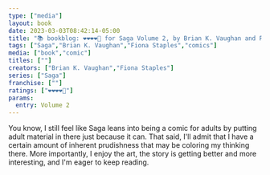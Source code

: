 ```yaml
---
type: ["media"]
layout: book
date: 2023-03-03T08:42:14-05:00
title: "📚 bookblog: ❤️❤️❤️❤️🖤 for Saga Volume 2, by Brian K. Vaughan and Fiona Staples"
tags: ["Saga","Brian K. Vaughan","Fiona Staples","comics"]
media: ["book","comic"]
titles: [""]
creators: ["Brian K. Vaughan","Fiona Staples"]
series: ["Saga"]
franchise: [""]
ratings: ["❤️❤️❤️❤️🖤"]
params:
  entry: Volume 2
---
```

You know, I still feel like Saga leans into being a comic for adults by putting adult material in there just because it can. That said, I'll admit that I have a certain amount of inherent prudishness that may be coloring my thinking there. More importantly, I enjoy the art, the story is getting better and more interesting, and I'm eager to keep reading.

